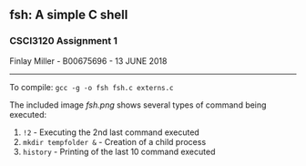 ## fsh: A simple C shell
### CSCI3120 Assignment 1

Finlay Miller - B00675696 - 13 JUNE 2018

---
To compile: `gcc -g -o fsh fsh.c externs.c`

The included image _fsh.png_ shows several types of command being executed:
1. `!2` - Executing the 2nd last command executed
2. `mkdir tempfolder &` - Creation of a child process
3. `history` - Printing of the last 10 command executed